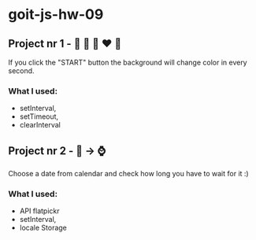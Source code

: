 # goit-js-hw-09

## Project nr 1 - :yellow_heart: :blue_heart: :purple_heart: :heart: :green_heart: 

If you click the "START" button the background will change color in every second.

### What I used:
- setInterval,
- setTimeout,
- clearInterval

## Project nr 2 - :date: -> :watch:
Choose a date from calendar and check how long you have to wait for it :)

### What I used:
- API flatpickr  
- setInterval,
- locale Storage
